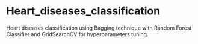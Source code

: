 # Heart_diseases_classification
Heart diseases classification using Bagging technique with Random Forest Classifier and GridSearchCV for hyperparameters tuning.
